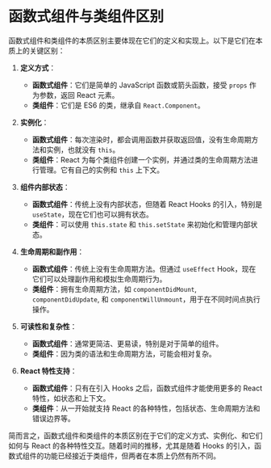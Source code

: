 # 函数式组件与类组件区别

函数式组件和类组件的本质区别主要体现在它们的定义和实现上。以下是它们在本质上的关键区别：

1. **定义方式**：
   - **函数式组件**：它们是简单的 JavaScript 函数或箭头函数，接受 `props` 作为参数，返回 React 元素。
   - **类组件**：它们是 ES6 的类，继承自 `React.Component`。

2. **实例化**：
   - **函数式组件**：每次渲染时，都会调用函数并获取返回值，没有生命周期方法和实例，也就没有 `this`。
   - **类组件**：React 为每个类组件创建一个实例，并通过类的生命周期方法进行管理。它有自己的实例和 `this` 上下文。

3. **组件内部状态**：
   - **函数式组件**：传统上没有内部状态，但随着 React Hooks 的引入，特别是 `useState`，现在它们也可以拥有状态。
   - **类组件**：可以使用 `this.state` 和 `this.setState` 来初始化和管理内部状态。

4. **生命周期和副作用**：
   - **函数式组件**：传统上没有生命周期方法。但通过 `useEffect` Hook，现在它们可以处理副作用和模拟生命周期行为。
   - **类组件**：拥有生命周期方法，如 `componentDidMount`, `componentDidUpdate`, 和 `componentWillUnmount`，用于在不同时间点执行操作。

5. **可读性和复杂性**：
   - **函数式组件**：通常更简洁、更易读，特别是对于简单的组件。
   - **类组件**：因为类的语法和生命周期方法，可能会相对复杂。

6. **React 特性支持**：
   - **函数式组件**：只有在引入 Hooks 之后，函数式组件才能使用更多的 React 特性，如状态和上下文。
   - **类组件**：从一开始就支持 React 的各种特性，包括状态、生命周期方法和错误边界等。

简而言之，函数式组件和类组件的本质区别在于它们的定义方式、实例化、和它们如何与 React 的各种特性交互。随着时间的推移，尤其是随着 Hooks 的引入，函数式组件的功能已经接近于类组件，但两者在本质上仍然有所不同。
